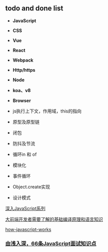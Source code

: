 ## todo and done list

- **JavaScript**
- **CSS**
- **Vue**
- **React**
- **Webpack**
- **Http/https**
- **Node**
- **koa、v8**
- **Browser**

- js执行上下文，作用域，this的指向
- 原型及原型链
- 闭包
- 防抖及节流
- 循环in 和 of
- 模块化
- 事件循环
- Object.create实现
- 设计模式


[深入JavaScript系列](https://github.com/mqyqingfeng/Blog)

[大前端开发者需要了解的基础编译原理和语言知识](http://fullstack.blog/2017/06/24/%E5%A4%A7%E5%89%8D%E7%AB%AF%E5%BC%80%E5%8F%91%E8%80%85%E9%9C%80%E8%A6%81%E4%BA%86%E8%A7%A3%E7%9A%84%E5%9F%BA%E7%A1%80%E7%BC%96%E8%AF%91%E5%8E%9F%E7%90%86%E5%92%8C%E8%AF%AD%E8%A8%80%E7%9F%A5%E8%AF%86/)

[how-javascript-works](https://github.com/Troland/how-javascript-works)

### [由浅入深，66条JavaScript面试知识点](https://juejin.cn/post/6844904200917221389)
